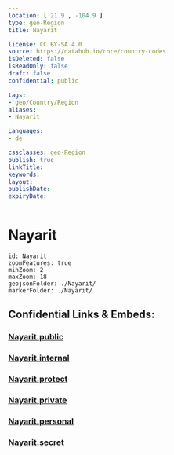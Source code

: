 ```yaml
---
location: [ 21.9 , -104.9 ] 
type: geo-Region
title: Nayarit

license: CC BY-SA 4.0
source: https://datahub.io/core/country-codes
isDeleted: false
isReadOnly: false
draft: false
confidential: public

tags:
- geo/Country/Region
aliases:
- Nayarit

Languages:
- de

cssclasses: geo-Region
publish: true
linkTitle: 
keywords: 
layout: 
publishDate: 
expiryDate: 
---
```


# Nayarit

```leaflet
id: Nayarit
zoomFeatures: true 
minZoom: 2 
maxZoom: 18
geojsonFolder: ./Nayarit/
markerFolder: ./Nayarit/
```


## Confidential Links & Embeds: 

### [Nayarit.public](/_public/\Earth\Continent\America~Central\Mexico\States~MexicoNayarit.public.md) 

### [Nayarit.internal](/_internal/\Earth\Continent\America~Central\Mexico\States~MexicoNayarit.internal.md) 

### [Nayarit.protect](/_protect/\Earth\Continent\America~Central\Mexico\States~MexicoNayarit.protect.md) 

### [Nayarit.private](/_private/\Earth\Continent\America~Central\Mexico\States~MexicoNayarit.private.md) 

### [Nayarit.personal](/_personal/\Earth\Continent\America~Central\Mexico\States~MexicoNayarit.personal.md) 

### [Nayarit.secret](/_secret/\Earth\Continent\America~Central\Mexico\States~MexicoNayarit.secret.md)

